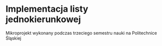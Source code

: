 # Implementacja listy jednokierunkowej
Mikroprojekt wykonany podczas trzeciego semestru nauki na Politechnice Śląskiej